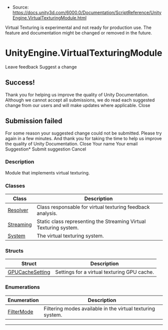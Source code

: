 * Source: https://docs.unity3d.com/6000.0/Documentation/ScriptReference/UnityEngine.VirtualTexturingModule.html

Virtual Texturing is experimental and not ready for production use. The feature and documentation might be changed or removed in the future.
# UnityEngine.VirtualTexturingModule
Leave feedback
Suggest a change
## Success!
Thank you for helping us improve the quality of Unity Documentation. Although we cannot accept all submissions, we do read each suggested change from our users and will make updates where applicable.
Close
## Submission failed
For some reason your suggested change could not be submitted. Please <a>try again</a> in a few minutes. And thank you for taking the time to help us improve the quality of Unity Documentation.
Close
Your name Your email Suggestion* Submit suggestion
Cancel
### Description
Module that implements virtual texturing.
### Classes
Class | Description  
---|---  
[Resolver](https://docs.unity3d.com/6000.0/Documentation/ScriptReference/Rendering.VirtualTexturing.Resolver.html) | Class responsable for virtual texturing feedback analysis.  
[Streaming](https://docs.unity3d.com/6000.0/Documentation/ScriptReference/Rendering.VirtualTexturing.Streaming.html) | Static class representing the Streaming Virtual Texturing system.  
[System](https://docs.unity3d.com/6000.0/Documentation/ScriptReference/Rendering.VirtualTexturing.System.html) | The virtual texturing system.  
### Structs
Struct | Description  
---|---  
[GPUCacheSetting](https://docs.unity3d.com/6000.0/Documentation/ScriptReference/Rendering.VirtualTexturing.GPUCacheSetting.html) | Settings for a virtual texturing GPU cache.  
### Enumerations
Enumeration | Description  
---|---  
[FilterMode](https://docs.unity3d.com/6000.0/Documentation/ScriptReference/Rendering.VirtualTexturing.FilterMode.html) | Filtering modes available in the virtual texturing system.  
* * *

